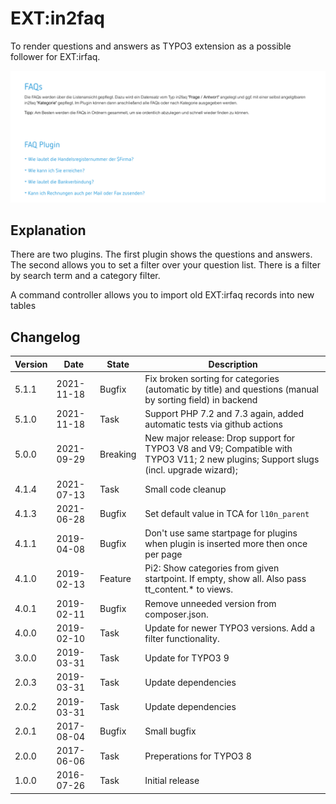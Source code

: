 # EXT:in2faq

To render questions and answers as TYPO3 extension as a possible follower for EXT:irfaq.

![Example output of the faq extension](Documentation/Images/screenshot_in2faq_frontend.png "Example output")

## Explanation

There are two plugins. The first plugin shows the questions and answers. The second allows you to set a filter over your
question list. There is a filter by search term and a category filter.

A command controller allows you to import old EXT:irfaq records into new tables

## Changelog

| Version    | Date       | State      | Description                                                                                                                                                                                |
| ---------- | ---------- | ---------- | ------------------------------------------------------------------------------------------------------------------------------------------------------------------------------------------ |
| 5.1.1      | 2021-11-18 | Bugfix     | Fix broken sorting for categories (automatic by title) and questions (manual by sorting field) in backend                                                                                  |
| 5.1.0      | 2021-11-18 | Task       | Support PHP 7.2 and 7.3 again, added automatic tests via github actions                                                                                                                    |
| 5.0.0      | 2021-09-29 | Breaking   | New major release: Drop support for TYPO3 V8 and V9; Compatible with TYPO3 V11; 2 new plugins; Support slugs (incl. upgrade wizard); |
| 4.1.4      | 2021-07-13 | Task       | Small code cleanup |
| 4.1.3      | 2021-06-28 | Bugfix     | Set default value in TCA for `l10n_parent` |
| 4.1.1      | 2019-04-08 | Bugfix     | Don't use same startpage for plugins when plugin is inserted more then once per page |
| 4.1.0      | 2019-02-13 | Feature    | Pi2: Show categories from given startpoint. If empty, show all. Also pass tt_content.* to views. |
| 4.0.1      | 2019-02-11 | Bugfix     | Remove unneeded version from composer.json. |
| 4.0.0      | 2019-02-10 | Task       | Update for newer TYPO3 versions. Add a filter functionality. |
| 3.0.0      | 2019-03-31 | Task       | Update for TYPO3 9 |
| 2.0.3      | 2019-03-31 | Task       | Update dependencies |
| 2.0.2      | 2019-03-31 | Task       | Update dependencies |
| 2.0.1      | 2017-08-04 | Bugfix     | Small bugfix |
| 2.0.0      | 2017-06-06 | Task       | Preperations for TYPO3 8 |
| 1.0.0      | 2016-07-26 | Task       | Initial release |


